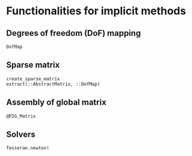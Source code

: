# Functionalities for implicit methods

## Degrees of freedom (DoF) mapping

```@docs
DofMap
```

## Sparse matrix

```@docs
create_sparse_matrix
extract(::AbstractMatrix, ::DofMap)
```

## Assembly of global matrix

```@docs
@P2G_Matrix
```

## Solvers

```@docs
Tesserae.newton!
```
